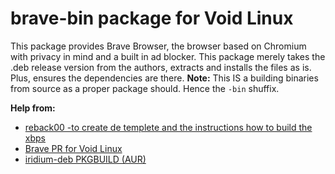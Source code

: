 # brave-bin package for Void Linux

This package provides Brave Browser, the browser based on Chromium with privacy in mind and a built in ad blocker. This package merely takes the .deb release version from the authors, extracts and installs the files as is. Plus, ensures the dependencies are there. **Note:** This IS a building binaries from source as a proper package should. Hence the `-bin` shuffix.

**Help from:**

- [reback00 -to create de templete and the instructions how to build the xbps](https://notabug.org/reback00/void-goodies/src/master/srcpkgs/brave-bin)
- [Brave PR for Void Linux](https://github.com/void-linux/void-packages/pull/5511/files)
- [iridium-deb PKGBUILD (AUR)](https://aur.archlinux.org/cgit/aur.git/tree/PKGBUILD?h=iridium-deb)
